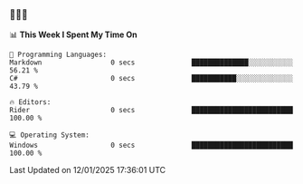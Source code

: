 ### 👋👋👋
<!--START_SECTION:waka-->
📊 **This Week I Spent My Time On** 

```text
💬 Programming Languages: 
Markdown                 0 secs              ██████████████░░░░░░░░░░░   56.21 % 
C#                       0 secs              ███████████░░░░░░░░░░░░░░   43.79 % 

🔥 Editors: 
Rider                    0 secs              █████████████████████████   100.00 % 

💻 Operating System: 
Windows                  0 secs              █████████████████████████   100.00 % 
```


 Last Updated on 12/01/2025 17:36:01 UTC
<!--END_SECTION:waka-->
